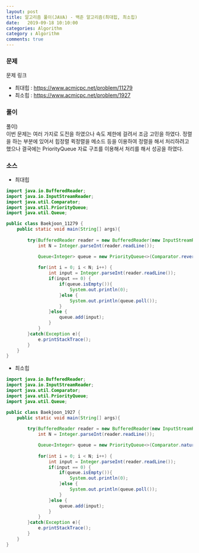 ```yaml
---
layout: post
title: 알고리즘 풀이(JAVA) - 백준 알고리즘(최대힙, 최소힙)
date:   2019-09-18 10:10:00
categories: Algorithm
category : Algorithm
comments: true 
---
```


### 문제
문제 링크 
- 최대힙 : <https://www.acmicpc.net/problem/11279>
- 최소힙 : <https://www.acmicpc.net/problem/1927>

### 풀이
풀이)  
이번 문제는 여러 가지로 도전을 하였으나 속도 제한에 걸려서 조금 고민을 하였다.
정렬을 하는 부분에 있어서 힙정렬 퀵정렬을 메소드 등을 이용하여 정렬을 해서 처리하려고 했으나
결국에는 PriorityQueue 자료 구조를 이용해서 처리를 해서 성공을 하였다.

### 소스

- 최대힙

```java
import java.io.BufferedReader;
import java.io.InputStreamReader;
import java.util.Comparator;
import java.util.PriorityQueue;
import java.util.Queue;

public class Baekjoon_11279 {
	public static void main(String[] args){
		
        try(BufferedReader reader = new BufferedReader(new InputStreamReader(System.in));){
        	int N = Integer.parseInt(reader.readLine());

        	Queue<Integer> queue = new PriorityQueue<>(Comparator.reverseOrder());
        	
        	for(int i = 0; i < N; i++) {
        		int input = Integer.parseInt(reader.readLine());
        		if(input == 0) {
        			if(queue.isEmpty()){
        				System.out.println(0);
        			}else {
        				System.out.println(queue.poll());
        			}
        		}else {
        			queue.add(input);
        		}
        	}
        }catch(Exception e){
            e.printStackTrace();
        }
    }
}

```

- 최소힙

```java
import java.io.BufferedReader;
import java.io.InputStreamReader;
import java.util.Comparator;
import java.util.PriorityQueue;
import java.util.Queue;

public class Baekjoon_1927 {
	public static void main(String[] args){
		
        try(BufferedReader reader = new BufferedReader(new InputStreamReader(System.in));){
        	int N = Integer.parseInt(reader.readLine());

        	Queue<Integer> queue = new PriorityQueue<>(Comparator.naturalOrder());
        	
        	for(int i = 0; i < N; i++) {
        		int input = Integer.parseInt(reader.readLine());
        		if(input == 0) {
        			if(queue.isEmpty()){
        				System.out.println(0);
        			}else {
        				System.out.println(queue.poll());
        			}
        		}else {
        			queue.add(input);
        		}
        	}
        }catch(Exception e){
            e.printStackTrace();
        }
    }
}
```